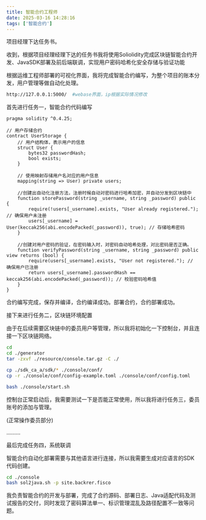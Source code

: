 ```yaml
---
title: 智能合约工程师
date: 2025-03-16 14:28:16
tags: ['智能合约']
---
```


项目经理下达任务书。

收到，根据项目经理经理下达的任务书我将使用Soliolidity完成区块链智能合约开发、JavaSDK部署及前后端联调，实现用户密码哈希化安全存储与验证功能  

根据运维工程师部署的可视化界面，我将完成智能合约编写，为整个项目的账本分发，用户管理等做自动化处理。

```sh
http://127.0.0.1:5000/  #webase界面，ip根据实际情况修改
```

首先进行任务一，智能合约代码编写

```solidity
pragma solidity ^0.4.25;

// 用户存储合约
contract UserStorage {
    // 用户结构体，表示用户的信息
    struct User {
        bytes32 passwordHash; 
        bool exists; 
    }
    
    // 使用映射存储用户名对应的用户信息
    mapping(string => User) private users;
    
    //创建出自动化注册方法，注册时候自动对密码进行哈希加密，并自动分发到区块链中
    function storePassword(string _username, string _password) public {
        require(!users[_username].exists, "User already registered."); // 确保用户未注册
        users[_username] = User(keccak256(abi.encodePacked(_password)), true); // 存储哈希密码
    }
    
    //创建对用户密码的验证，在密码输入时，对密码自动哈希处理，对比密码是否正确。
    function verifyPassword(string _username, string _password) public view returns (bool) {
        require(users[_username].exists, "User not registered."); // 确保用户已注册
        return users[_username].passwordHash == keccak256(abi.encodePacked(_password)); // 校验密码哈希值
    }
}
```

合约编写完成，保存并编译，合约编译成功。部署合约，合约部署成功。

接下来进行任务二，区块链环境配置

由于在后续需要区块链中的委员用户等管理，所以我将初始化一下控制台，并且连接一下区块链网络。

```sh
cd
cd ./generator
tar -zxvf ./resource/console.tar.gz -C ./
```

```sh
cp ./sdk_ca_a/sdk/* ./console/conf/
cp -r ./console/conf/config-example.toml ./console/conf/config.toml
```

```sh
bash ./console/start.sh
```

控制台正常启动后，我需要测试一下是否能正常使用，所以我将进行任务三，委员账号的添加与管理。

(正常操作委员部分)

.........

最后完成任务四，系统联调

智能合约自动化部署需要与其他语言进行连接，所以我需要生成对应语言的SDK代码创建。

```sh
cd ./console
bash sol2java.sh -p site.backrer.fisco
```

我负责智能合约的开发与部署，完成了合约源码、部署日志、Java适配代码及测试报告的交付，同时发现了密码算法单一、标识管理混乱及路径配置不一致等问题。
